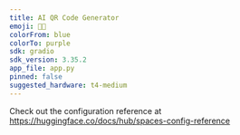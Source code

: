 ```yaml
---
title: AI QR Code Generator
emoji: 📱🔲
colorFrom: blue
colorTo: purple
sdk: gradio
sdk_version: 3.35.2
app_file: app.py
pinned: false
suggested_hardware: t4-medium
---
```


Check out the configuration reference at https://huggingface.co/docs/hub/spaces-config-reference
